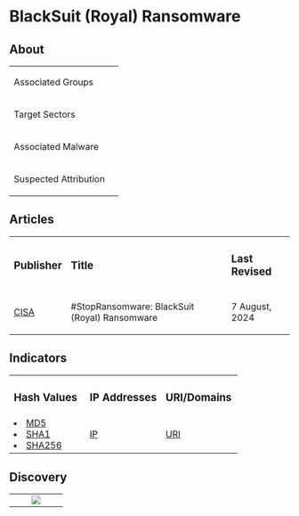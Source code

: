 
# BlackSuit (Royal) Ransomware

## About
<table>
  <tr>
    <td>
      <p>Associated Groups</p>
    </td>
    <td>
      <p></p>
    </td>
  </tr>
  <tr>
    <td>
      <p>Target Sectors</p>
    </td>
    <td>
      <p></p>
    </td>
  </tr>
  <tr>
    <td>
      <p>Associated Malware</p>
    </td>
    <td>
      <p></p>
    </td>
  </tr>
  <tr>
    <td>
      <p>Suspected Attribution</p>
    </td>
    <td>
      <p></p>
    </td>
  </tr>
</table>

## Articles
<table>
  <tr>
    <td>
      <h3>Publisher</h3>
    </td>
    <td>
      <h3>Title</h3>
    </td>
    <td>
      <h3>Last Revised</h3>
    </td>
  </tr>
  <tr>
    <td>
      <a href="https://www.cisa.gov/sites/default/files/2024-08/aa23-061a-stopransomware-blacksuit-royal-ransomware.pdf">CISA</a>
    </td>
    <td>
      <p>#StopRansomware: BlackSuit (Royal) Ransomware</p>
    </td>
    <td>
      <p>7 August, 2024</p>
    </td>
  </tr>
</table>



## Indicators
<table>
  <tr>
    <td width="33.3%">
      <h3>Hash Values</h3>
    </td>
    <td width="33.3%">
      <h3>IP Addresses</h3>
    </td>
    <td width="33.3%">
      <h3>URI/Domains</h3>
    </td>
  </tr>
  <tr>
    <td width="33.3%">
      <li><a href="https://github.com/PudgyDragon/IOCs/blob/main/All/BlackSuite%20(Royal)%20Ransomware/samples.md5">MD5</a></li>
      <li><a href="https://github.com/PudgyDragon/IOCs/blob/main/All/BlackSuite%20(Royal)%20Ransomware/samples.sha1">SHA1</a></li>
      <li><a href="https://github.com/PudgyDragon/IOCs/blob/main/All/BlackSuite%20(Royal)%20Ransomware/samples.sha256">SHA256</a></li>
    </td>
    <td width="33.3%">
      <a href="https://github.com/PudgyDragon/IOCs/blob/main/All/BlackSuite%20(Royal)%20Ransomware/IPs.txt">IP</a>
    </td>
    <td width="33.3%">
      <a href="https://github.com/PudgyDragon/IOCs/blob/main/All/BlackSuite%20(Royal)%20Ransomware/uri.txt">URI</a>
    </td>
  </tr>
</table>

## Discovery

<table>
  <tr>
    <td width="33.3%">
      <!--<a href=""><img src="https://upload.wikimedia.org/wikipedia/en/3/3a/Snort_ids_logo.png" width="100%"></a>-->
    </td>
    <td width="33.3%">
      <a href="https://github.com/PudgyDragon/IOCs/blob/main/All/BlackSuite%20(Royal)%20Ransomware/rules.yara"><img src="https://countuponsecurity.com/wp-content/uploads/2016/03/yara-logo.jpg"></a>
    </td>
    <td width="33.3%">
      <!--<a href=""><img src="https://kravensecurity.com/wp-content/uploads/2023/11/sigma-logo-1.png"></a>-->
    </td>
  </tr>
</table>
